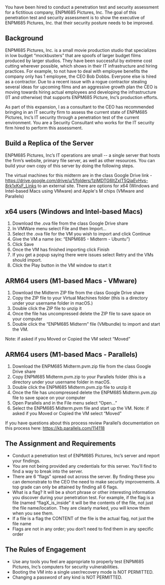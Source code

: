 You have been hired to conduct a penetration test and security assessment for a fictitious company, ENPM685 Pictures, Inc. The goal of this penetration test and security assessment is to show the executive of ENPM685 Pictures, Inc. that their security posture needs to be improved.

 

## Background
 

ENPM685 Pictures, Inc. is a small movie production studio that specializes in low budget “mockbusters” that are spoofs of larger budget films produced by larger studios. They have been successful by extreme cost cutting wherever possible, which shows in their IT infrastructure and hiring practices. For example, to not have to deal with employee benefits the company only has 1 employee, the CEO Bob Dobbs. Everyone else is hired as a contractor. Due to a recent issue with a rogue contractor stealing several ideas for upcoming films and an aggressive growth plan the CEO is moving towards hiring actual employees and developing the infrastructure (IT and otherwise) that supports ENPM685 Picture, Inc’s production efforts.

 

As part of this expansion, I as a consultant to the CEO has recommended bringing in an IT security firm to assess the current state of ENPM685 Pictures, Inc’s IT security through a penetration test of the current environment. You are a Security Consultant who works for the IT security firm hired to perform this assessment.

 

## Build a Replica of the Server
 

ENPM685 Pictures, Inc’s IT operations are small -- a single server that hosts the firm’s website, primary file server, as well as other resources. You can build your own copy of this server by doing the following steps.

 

The virtual machines for this midterm are in the class Google Drive link - https://drive.google.com/drive/u/1/folders/1ziMDTG6ItZxIT5QjaEvHvs-8rk1xKsF_Links to an external site. There are options for x64 (Windows and Intel-based Macs using VMware) and Apple's M chips (VMware and Parallels)

 

## x64 users (Windows and Intel-based Macs)
 

1. Download the .ova file from the class Google Drive share 
2. In VMWare menu select File and then Import…
3. Select the .ova file for the VM you wish to import and click Continue
4. Give the VM a name (ex: “ENPM685 - Midterm - Ubuntu”)
5. Click Save
6. Once the VM has finished importing click Finish
7. If you get a popup saying there were issues select Retry and the VMs should import.
8. Click the Play button in the VM window to start it
 

## ARM64 users (M1-based Macs - VMware)
 

1. Download the Midterm ZIP file from the class Google Drive share
2. Copy the ZIP file to your Virtual Machines folder (this is a directory under your username folder in macOS.)
3. Double click the ZIP file to unzip it
4. Once the file has uncompressed delete the ZIP file to save space on your computer
5. Double click the “ENPM685 Midterm” file (VMbundle) to import and start the VM.

Note: if asked if you Moved or Copied the VM select “Moved”

 

## ARM64 users (M1-based Macs - Parallels)

1. Download the ENPM685 Midterm.pvm.zip file from the class Google Drive share
2. Copy ENPM685 Midterm.pvm.zip to your Parallels folder (this is a directory under your username folder in macOS.
3. Double click the ENPM685 Midterm.pvm.zip file to unzip it
4. Once the file has uncompressed delete the ENPM685 Midterm.pvm.zip file to save space on your computer
5. Open Parallels and in the File menu select “Open...”
6. Select the ENPM685 Midterm.pvm file and start up the VM.
Note: if asked if you Moved or Copied the VM select “Moved”

If you have questions about this process review Parallel’s documentation on this process here: https://kb.parallels.com/114118

 

## The Assignment and Requirements
 

- Conduct a penetration test of ENPM685 Pictures, Inc’s server and report your findings.
- You are not being provided any credentials for this server.  You'll find to find a way to break into the server.
- There are 6 “flags” spread out across the server. By finding these you can demonstrate to the CEO the need to make security improvements. A top grade can only be attained by finding all 6 flags.
- What is a flag? It will be a short phrase or other interesting information you discover during your penetration test. For example, if the flag is a file (named “flagX_is_inside” it will be the contents of the file, not just the file name/location. They are clearly marked, you will know them when you see them.
- If a file is a flag the CONTENT of the file is the actual flag, not just the file name
- Flags are not in any order; you don’t need to find them in any specific order
 

## The Rules of Engagement
 

- Use any tools you feel are appropriate to properly test ENPM685 Pictures, Inc’s computers for security vulnerabilities.
- Booting the VM into a single user/recovery mode is NOT PERMITTED.
- Changing a password of any kind is NOT PERMITTED.
 
